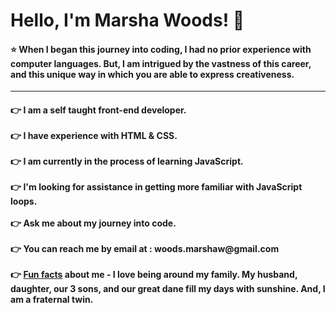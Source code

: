 <!DOCTYPE html>
<html lang="en">
    <head>
    <meta charset="UTF-8">
    <meta name="viewport" content="width=device-width, initial-scale=1.0">
    <meta http-equiv="X-UA-Compatible" content="ie=edge">
        <link rel="stylesheet" href="style.css">
 </head>
    
 <body>
     <h1> Hello, I'm Marsha Woods! &#128578</h1>
     
  <h4>&#11088 When I began this journey into coding, I had no prior experience with computer languages.  But, I am intrigued by the vastness of this career, and this unique way in which you are able to express creativeness.</h4>
      <hr>
<h4>&#128073  I am a self taught front-end developer. <br>
    <br>
    &#128073 I have experience with HTML & CSS. <br>
    <br>
  &#128073 I am currently in the process of learning JavaScript.   <br>
    <br>
   &#128073 I'm looking for assistance in getting more familiar with JavaScript loops.<br>
    <br>
    &#128073 Ask me about my journey into code. <br>
    <br>
    &#128073 You can reach me by email at : woods.marshaw@gmail.com<br>
    <br>
    &#128073 <strong><u>Fun facts</u></strong> about me - I love being around my family. My husband, daughter, our 3 sons, and our great dane fill my days with sunshine.  And, I am a fraternal twin.
 

 

 </body>
    </html>



<!--
**Marsha0527/Marsha0527** is a ✨ _special_ ✨ repository because its `README.md` (this file) appears on your GitHub profile.
<img src="https://giphy.com/gifs/IPiNtiAjZDznxr5Bas">
Here are some ideas to get you started:

- 🔭 I’m currently working on ...
- 🌱 I’m currently learning ...
- 👯 I’m looking to collaborate on ...
- 🤔 I’m looking for help with ...
- 💬 Ask me about ...
- 📫 How to reach me: ...
- 😄 Pronouns: ...
- ⚡ Fun fact: ...
-->
